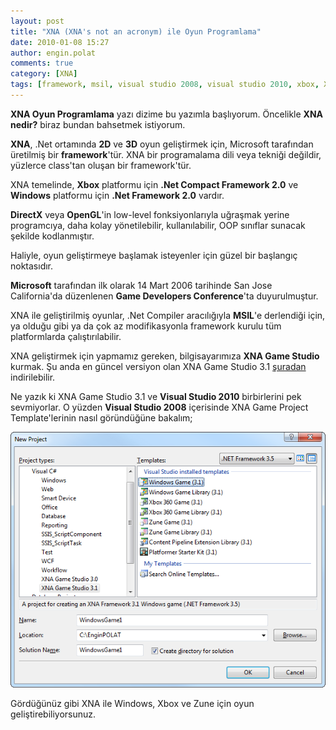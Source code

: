 ```yaml
---
layout: post
title: "XNA (XNA's not an acronym) ile Oyun Programlama"
date: 2010-01-08 15:27
author: engin.polat
comments: true
category: [XNA]
tags: [framework, msil, visual studio 2008, visual studio 2010, xbox, XNA, xna game studio, zune]
---
```

**XNA Oyun Programlama** yazı dizime bu yazımla başlıyorum. Öncelikle **XNA nedir?** biraz bundan bahsetmek istiyorum.

**XNA**, .Net ortamında **2D** ve **3D** oyun geliştirmek için, Microsoft tarafından üretilmiş bir **framework**'tür. XNA bir programalama dili veya tekniği değildir, yüzlerce class'tan oluşan bir framework'tür.

XNA temelinde, **Xbox** platformu için **.Net Compact Framework 2.0** ve **Windows** platformu için **.Net Framework 2.0** vardır.

**DirectX** veya **OpenGL**'in low-level fonksiyonlarıyla uğraşmak yerine programcıya, daha kolay yönetilebilir, kullanılabilir, OOP sınıflar sunacak şekilde kodlanmıştır.

Haliyle, oyun geliştirmeye başlamak isteyenler için güzel bir başlangıç noktasıdır.

**Microsoft** tarafından ilk olarak 14 Mart 2006 tarihinde San Jose California'da düzenlenen **Game Developers Conference**'ta duyurulmuştur.

XNA ile geliştirilmiş oyunlar, .Net Compiler aracılığıyla **MSIL**'e derlendiği için, ya olduğu gibi ya da çok az modifikasyonla framework kurulu tüm platformlarda çalıştırılabilir.

XNA geliştirmek için yapmamız gereken, bilgisayarımıza **XNA Game Studio** kurmak. Şu anda en güncel versiyon olan XNA Game Studio 3.1 <a title="Microsoft: XNA Game Development 3.1" href="http://www.microsoft.com/downloads/details.aspx?FamilyID=80782277-D584-42D2-8024-893FCD9D3E82&amp;displaylang=en" target="_blank">şuradan</a> indirilebilir.

Ne yazık ki XNA Game Studio 3.1 ve **Visual Studio 2010** birbirlerini pek sevmiyorlar. O yüzden **Visual Studio 2008** içerisinde XNA Game Project Template'lerinin nasıl göründüğüne bakalım;

<a href="/assets/uploads/2010/01/XNA_1.png">![](/assets/uploads/2010/01/XNA_1.png "XNA_1")</a>

Gördüğünüz gibi XNA ile Windows, Xbox ve Zune için oyun geliştirebiliyorsunuz.

